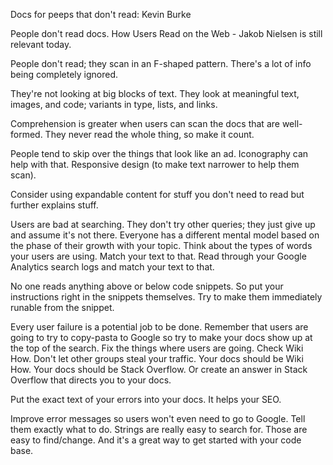 Docs for peeps that don't read: Kevin Burke

People don't read docs. How Users Read on the Web - Jakob Nielsen is still relevant today.

People don't read; they scan in an F-shaped pattern. There's a lot of info being completely ignored.

They're not looking at big blocks of text. They look at meaningful text, images, and code; variants in type, lists, and links.

Comprehension is greater when users can scan the docs that are well-formed. They never read the whole thing, so make it count.

People tend to skip over the things that look like an ad. Iconography can help with that. Responsive design (to make text narrower to help them scan).

Consider using expandable content for stuff you don't need to read but further explains stuff.

Users are bad at searching. They don't try other queries; they just give up and assume it's not there. Everyone has a different mental model based on the phase of their growth with your topic. Think about the types of words your users are using. Match your text to that. Read through your Google Analytics search logs and match your text to that.

No one reads anything above or below code snippets. So put your instructions right in the snippets themselves. Try to make them immediately runable from the snippet.

Every user failure is a potential job to be done. Remember that users are going to try to copy-pasta to Google so try to make your docs show up at the top of the search. Fix the things where users are going. Check Wiki How. Don't let other groups steal your traffic. Your docs should be Wiki How. Your docs should be Stack Overflow. Or create an answer in Stack Overflow that directs you to your docs.

Put the exact text of your errors into your docs. It helps your SEO.

Improve error messages so users won't even need to go to Google. Tell them exactly what to do. Strings are really easy to search for. Those are easy to find/change. And it's a great way to get started with your code base.
